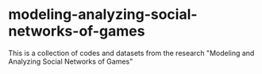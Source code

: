 # modeling-analyzing-social-networks-of-games
This is a collection of codes and datasets from the research "Modeling and Analyzing Social Networks of Games"
